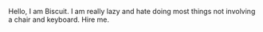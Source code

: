 Hello, I am Biscuit. I am really lazy and hate doing most things not involving a chair and keyboard. Hire me.
